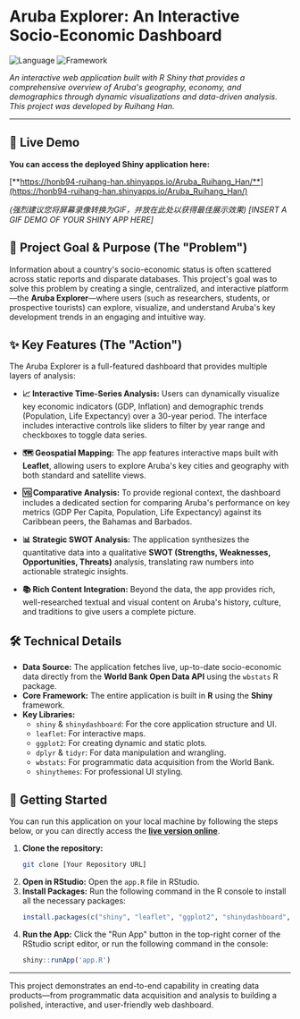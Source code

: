 # Aruba Explorer: An Interactive Socio-Economic Dashboard

![Language](https://img.shields.io/badge/Language-R-blue.svg)
![Framework](https://img.shields.io/badge/Framework-Shiny-brightgreen.svg)

*An interactive web application built with R Shiny that provides a comprehensive overview of Aruba's geography, economy, and demographics through dynamic visualizations and data-driven analysis. This project was developed by Ruihang Han.*

---

## 🚀 Live Demo

**You can access the deployed Shiny application here:**

[**https://honb94-ruihang-han.shinyapps.io/Aruba_Ruihang_Han/**](https://honb94-ruihang-han.shinyapps.io/Aruba_Ruihang_Han/)

*(强烈建议您将屏幕录像转换为GIF，并放在此处以获得最佳展示效果)*
*[INSERT A GIF DEMO OF YOUR SHINY APP HERE]*

## 🎯 Project Goal & Purpose (The "Problem")

Information about a country's socio-economic status is often scattered across static reports and disparate databases. This project's goal was to solve this problem by creating a single, centralized, and interactive platform—the **Aruba Explorer**—where users (such as researchers, students, or prospective tourists) can explore, visualize, and understand Aruba's key development trends in an engaging and intuitive way.

## ✨ Key Features (The "Action")

The Aruba Explorer is a full-featured dashboard that provides multiple layers of analysis:

* **📈 Interactive Time-Series Analysis:** Users can dynamically visualize key economic indicators (GDP, Inflation) and demographic trends (Population, Life Expectancy) over a 30-year period. The interface includes interactive controls like sliders to filter by year range and checkboxes to toggle data series.

* **🗺️ Geospatial Mapping:** The app features interactive maps built with **Leaflet**, allowing users to explore Aruba's key cities and geography with both standard and satellite views.

* **🆚 Comparative Analysis:** To provide regional context, the dashboard includes a dedicated section for comparing Aruba's performance on key metrics (GDP Per Capita, Population, Life Expectancy) against its Caribbean peers, the Bahamas and Barbados.

* **📊 Strategic SWOT Analysis:** The application synthesizes the quantitative data into a qualitative **SWOT (Strengths, Weaknesses, Opportunities, Threats)** analysis, translating raw numbers into actionable strategic insights.

* **📚 Rich Content Integration:** Beyond the data, the app provides rich, well-researched textual and visual content on Aruba's history, culture, and traditions to give users a complete picture.

## 🛠️ Technical Details

* **Data Source:** The application fetches live, up-to-date socio-economic data directly from the **World Bank Open Data API** using the `wbstats` R package.
* **Core Framework:** The entire application is built in **R** using the **Shiny** framework.
* **Key Libraries:**
    * `shiny` & `shinydashboard`: For the core application structure and UI.
    * `leaflet`: For interactive maps.
    * `ggplot2`: For creating dynamic and static plots.
    * `dplyr` & `tidyr`: For data manipulation and wrangling.
    * `wbstats`: For programmatic data acquisition from the World Bank.
    * `shinythemes`: For professional UI styling.

## 🚀 Getting Started

You can run this application on your local machine by following the steps below, or you can directly access the **[live version online](https://honb94-ruihang-han.shinyapps.io/Aruba_Ruihang_Han/)**.

1.  **Clone the repository:**
    ```bash
    git clone [Your Repository URL]
    ```
2.  **Open in RStudio:**
    Open the `app.R` file in RStudio.
3.  **Install Packages:**
    Run the following command in the R console to install all the necessary packages:
    ```r
    install.packages(c("shiny", "leaflet", "ggplot2", "shinydashboard", "shinythemes", "wbstats", "dplyr", "tidyr", "base64enc", "png", "magick"))
    ```
4.  **Run the App:**
    Click the "Run App" button in the top-right corner of the RStudio script editor, or run the following command in the console:
    ```r
    shiny::runApp('app.R')
    ```

---

This project demonstrates an end-to-end capability in creating data products—from programmatic data acquisition and analysis to building a polished, interactive, and user-friendly web dashboard.
